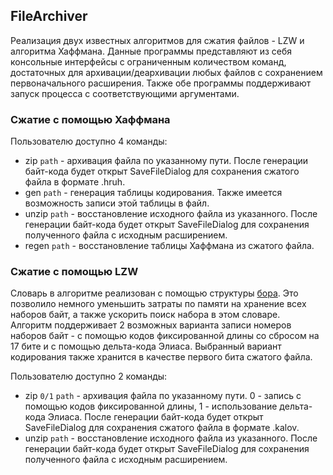 ## FileArchiver
Реализация двух известных алгоритмов для сжатия файлов - LZW и алгоритма Хаффмана. Данные программы представляют из себя консольные интерфейсы с ограниченным количеством команд, достаточных для архивации/деархивации любых файлов с сохранением первоначального расширения. Также обе программы поддерживают запуск процесса с соответствующими аргументами.

### Сжатие с помощью Хаффмана
Пользователю доступно 4 команды:
* zip `path` - архивация файла по указанному пути. После генерации байт-кода будет открыт SaveFileDialog для сохранения сжатого файла в формате .hruh.
* gen `path` - генерация таблицы кодирования. Также имеется возможность записи этой таблицы в файл.
* unzip `path` - восстановление исходного файла из указанного. После генерации байт-кода будет открыт SaveFileDialog для сохранения полученного файла с исходным расширением.
* regen `path` - восстановление таблицы Хаффмана из сжатого файла.

### Сжатие с помощью LZW
Словарь в алгоритме реализован с помощью структуры [бора](https://algorithmica.org/ru/trie). Это позволило немного уменьшить затраты по памяти на хранение всех наборов байт, а также ускорить поиск набора в этом словаре.<br>
Алгоритм поддерживает 2 возможных варианта записи номеров наборов байт - с помощью кодов фиксированной длины со сбросом на 17 бите и с помощью дельта-кода Элиаса. Выбранный вариант кодирования также хранится в качестве первого бита сжатого файла.

Пользователю доступно 2 команды:
* zip `0/1` `path` - архивация файла по указанному пути. 0 - запись с помощью кодов фиксированной длины, 1 - использование дельта-кода Элиаса. После генерации байт-кода будет открыт SaveFileDialog для сохранения сжатого файла в формате .kalov.
* unzip `path` - восстановление исходного файла из указанного. После генерации байт-кода будет открыт SaveFileDialog для сохранения полученного файла с исходным расширением.
